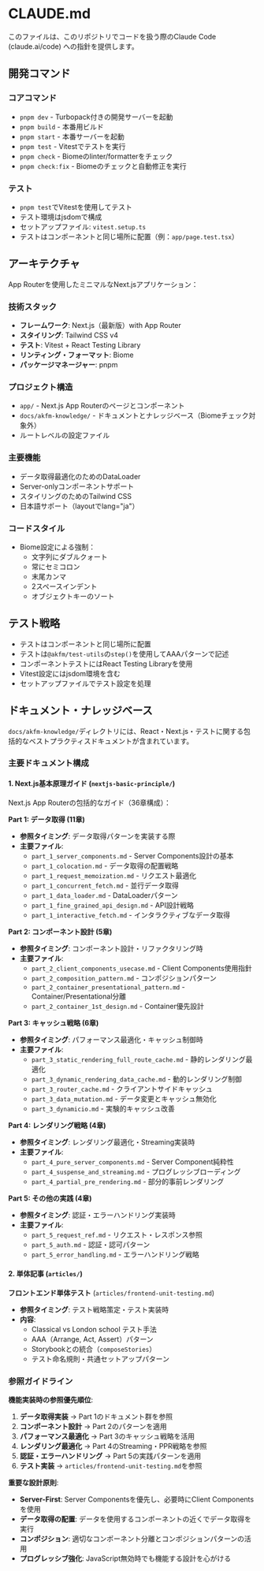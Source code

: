 # CLAUDE.md

このファイルは、このリポジトリでコードを扱う際のClaude Code (claude.ai/code) への指針を提供します。

## 開発コマンド

### コアコマンド
- `pnpm dev` - Turbopack付きの開発サーバーを起動
- `pnpm build` - 本番用ビルド
- `pnpm start` - 本番サーバーを起動
- `pnpm test` - Vitestでテストを実行
- `pnpm check` - Biomeのlinter/formatterをチェック
- `pnpm check:fix` - Biomeのチェックと自動修正を実行

### テスト
- `pnpm test`でVitestを使用してテスト
- テスト環境はjsdomで構成
- セットアップファイル: `vitest.setup.ts`
- テストはコンポーネントと同じ場所に配置（例：`app/page.test.tsx`）

## アーキテクチャ

App Routerを使用したミニマルなNext.jsアプリケーション：

### 技術スタック
- **フレームワーク**: Next.js（最新版）with App Router
- **スタイリング**: Tailwind CSS v4
- **テスト**: Vitest + React Testing Library
- **リンティング・フォーマット**: Biome
- **パッケージマネージャー**: pnpm

### プロジェクト構造
- `app/` - Next.js App Routerのページとコンポーネント
- `docs/akfm-knowledge/` - ドキュメントとナレッジベース（Biomeチェック対象外）
- ルートレベルの設定ファイル

### 主要機能
- データ取得最適化のためのDataLoader
- Server-onlyコンポーネントサポート
- スタイリングのためのTailwind CSS
- 日本語サポート（layoutでlang="ja"）

### コードスタイル
- Biome設定による強制：
  - 文字列にダブルクォート
  - 常にセミコロン
  - 末尾カンマ
  - 2スペースインデント
  - オブジェクトキーのソート

## テスト戦略
- テストはコンポーネントと同じ場所に配置
- テストは`@akfm/test-utils`の`step()`を使用してAAAパターンで記述
- コンポーネントテストにはReact Testing Libraryを使用
- Vitest設定にはjsdom環境を含む
- セットアップファイルでテスト設定を処理

## ドキュメント・ナレッジベース

`docs/akfm-knowledge/`ディレクトリには、React・Next.js・テストに関する包括的なベストプラクティスドキュメントが含まれています。

### 主要ドキュメント構成

#### 1. Next.js基本原理ガイド (`nextjs-basic-principle/`)
Next.js App Routerの包括的なガイド（36章構成）：

**Part 1: データ取得 (11章)**
- **参照タイミング**: データ取得パターンを実装する際
- **主要ファイル**:
  - `part_1_server_components.md` - Server Components設計の基本
  - `part_1_colocation.md` - データ取得の配置戦略
  - `part_1_request_memoization.md` - リクエスト最適化
  - `part_1_concurrent_fetch.md` - 並行データ取得
  - `part_1_data_loader.md` - DataLoaderパターン
  - `part_1_fine_grained_api_design.md` - API設計戦略
  - `part_1_interactive_fetch.md` - インタラクティブなデータ取得

**Part 2: コンポーネント設計 (5章)**
- **参照タイミング**: コンポーネント設計・リファクタリング時
- **主要ファイル**:
  - `part_2_client_components_usecase.md` - Client Components使用指針
  - `part_2_composition_pattern.md` - コンポジションパターン
  - `part_2_container_presentational_pattern.md` - Container/Presentational分離
  - `part_2_container_1st_design.md` - Container優先設計

**Part 3: キャッシュ戦略 (6章)**
- **参照タイミング**: パフォーマンス最適化・キャッシュ制御時
- **主要ファイル**:
  - `part_3_static_rendering_full_route_cache.md` - 静的レンダリング最適化
  - `part_3_dynamic_rendering_data_cache.md` - 動的レンダリング制御
  - `part_3_router_cache.md` - クライアントサイドキャッシュ
  - `part_3_data_mutation.md` - データ変更とキャッシュ無効化
  - `part_3_dynamicio.md` - 実験的キャッシュ改善

**Part 4: レンダリング戦略 (4章)**
- **参照タイミング**: レンダリング最適化・Streaming実装時
- **主要ファイル**:
  - `part_4_pure_server_components.md` - Server Component純粋性
  - `part_4_suspense_and_streaming.md` - プログレッシブローディング
  - `part_4_partial_pre_rendering.md` - 部分的事前レンダリング

**Part 5: その他の実践 (4章)**
- **参照タイミング**: 認証・エラーハンドリング実装時
- **主要ファイル**:
  - `part_5_request_ref.md` - リクエスト・レスポンス参照
  - `part_5_auth.md` - 認証・認可パターン
  - `part_5_error_handling.md` - エラーハンドリング戦略

#### 2. 単体記事 (`articles/`)
**フロントエンド単体テスト** (`articles/frontend-unit-testing.md`)
- **参照タイミング**: テスト戦略策定・テスト実装時
- **内容**: 
  - Classical vs London school テスト手法
  - AAA（Arrange, Act, Assert）パターン
  - Storybookとの統合（`composeStories`）
  - テスト命名規則・共通セットアップパターン

### 参照ガイドライン

**機能実装時の参照優先順位**:
1. **データ取得実装** → Part 1のドキュメント群を参照
2. **コンポーネント設計** → Part 2のパターンを適用
3. **パフォーマンス最適化** → Part 3のキャッシュ戦略を活用
4. **レンダリング最適化** → Part 4のStreaming・PPR戦略を参照
5. **認証・エラーハンドリング** → Part 5の実践パターンを適用
6. **テスト実装** → `articles/frontend-unit-testing.md`を参照

**重要な設計原則**:
- **Server-First**: Server Componentsを優先し、必要時にClient Componentsを使用
- **データ取得の配置**: データを使用するコンポーネントの近くでデータ取得を実行
- **コンポジション**: 適切なコンポーネント分離とコンポジションパターンの活用
- **プログレッシブ強化**: JavaScript無効時でも機能する設計を心がける